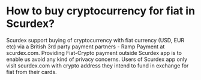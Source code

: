 # How to buy cryptocurrency for fiat in Scurdex?

Scurdex support buying of cryptocurrency with fiat currency (USD, EUR etc) via a British 3rd party payment partners - Ramp Payment at scurdex.com. Providing Fiat-Crypto payment outside Scurdex app is to enable us avoid any kind of privacy concerns. Users of Scurdex app only visit scurdex.com with crypto address they intend to fund in exchange for fiat from their cards.

